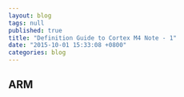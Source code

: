 ```yaml
---
layout: blog
tags: null
published: true
title: "Definition Guide to Cortex M4 Note - 1"
date: "2015-10-01 15:33:08 +0800"
categories: blog
---
```




## ARM
